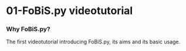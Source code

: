 # 01-FoBiS.py videotutorial

### Why FoBiS.py?

The first videotutorial introducing FoBiS.py, its aims and its basic usage.
